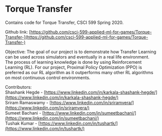 # Torque Transfer

Contains code for Torque Transfer, CSCI 599 Spring 2020.

Github link: [https://github.com/csci-599-applied-ml-for-games/Torque-Transfer-](https://github.com/csci-599-applied-ml-for-games/Torque-Transfer-) <br/>

Objective: 
The goal of our project is to demonstrate how Transfer Learning can be used across simulators and eventually in a real life environment. <br />
The process of learning knowledge is done by using Reinforcement Learning (RL). For our project, Proximal Policy Optimization (PPO) is preferred as our RL algorithm as it outperforms many other RL algorithms on most continuous control environments.<br />

Contributors: <br/>
Shashank Hegde - [https://www.linkedin.com/in/karkala-shashank-hegde/](https://www.linkedin.com/in/karkala-shashank-hegde/) <br/>
Sriram Ramaswamy - [https://www.linkedin.com/in/sriramvera/](https://www.linkedin.com/in/sriramvera/) <br/>
Sumeet Bachani - [https://www.linkedin.com/in/sumeetbachani/](https://www.linkedin.com/in/sumeetbachani/) <br/>
Tushak Kumar - [https://www.linkedin.com/in/tushartk/](https://www.linkedin.com/in/tushartk/) <br/>
